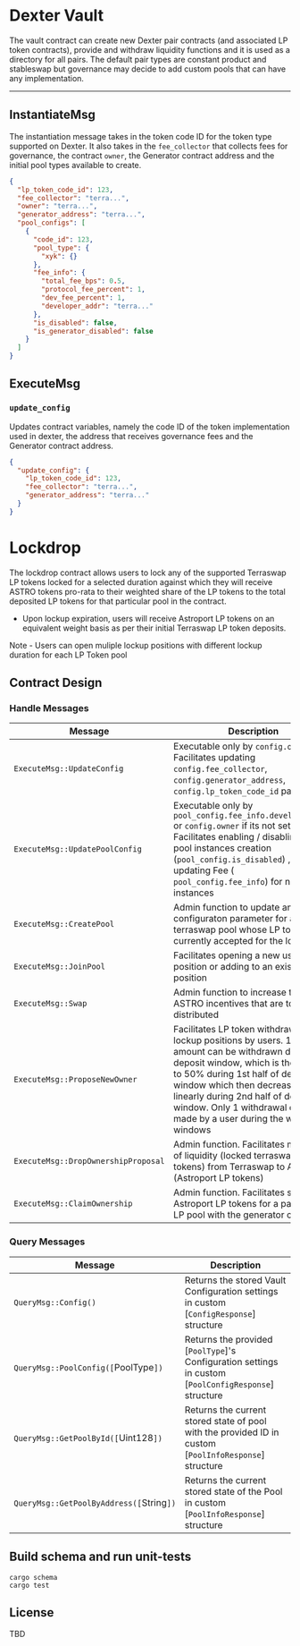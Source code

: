 # Dexter Vault

The vault contract can create new Dexter pair contracts (and associated LP token contracts), provide and withdraw liquidity functions and it is used as a directory for all pairs. The default pair types are constant product and stableswap but governance may decide to add custom pools that can have any implementation.

---

## InstantiateMsg

The instantiation message takes in the token code ID for the token type supported on Dexter. It also takes in the `fee_collector` that collects fees for governance, the contract `owner`, the Generator contract address and the initial pool types available to create.

```json
{
  "lp_token_code_id": 123,
  "fee_collector": "terra...",
  "owner": "terra...",
  "generator_address": "terra...",
  "pool_configs": [
    {
      "code_id": 123,
      "pool_type": {
        "xyk": {}
      },
      "fee_info": {
        "total_fee_bps": 0.5,
        "protocol_fee_percent": 1,
        "dev_fee_percent": 1,
        "developer_addr": "terra..."
      },
      "is_disabled": false,
      "is_generator_disabled": false
    }
  ]
}
```

## ExecuteMsg

### `update_config`

Updates contract variables, namely the code ID of the token implementation used in dexter, the address that receives governance fees and the Generator contract address.

```json
{
  "update_config": {
    "lp_token_code_id": 123,
    "fee_collector": "terra...",
    "generator_address": "terra..."
  }
}
```

# Lockdrop

The lockdrop contract allows users to lock any of the supported Terraswap LP tokens locked for a selected duration against which they will receive ASTRO tokens pro-rata to their weighted share of the LP tokens to the total deposited LP tokens for that particular pool in the contract.

- Upon lockup expiration, users will receive Astroport LP tokens on an equivalent weight basis as per their initial Terraswap LP token deposits.

Note - Users can open muliple lockup positions with different lockup duration for each LP Token pool

## Contract Design

### Handle Messages

| Message                             | Description                                                                                                                                                                                                                                                                                                                |
| ----------------------------------- | -------------------------------------------------------------------------------------------------------------------------------------------------------------------------------------------------------------------------------------------------------------------------------------------------------------------------- |
| `ExecuteMsg::UpdateConfig`          | Executable only by `config.owner`. Facilitates updating `config.fee_collector`, `config.generator_address`, `config.lp_token_code_id` parameters.                                                                                                                                                                          |
| `ExecuteMsg::UpdatePoolConfig`      | Executable only by `pool_config.fee_info.developer_addr` or `config.owner` if its not set. Facilitates enabling / disabling new pool instances creation (`pool_config.is_disabled`) , and updating Fee (` pool_config.fee_info`) for new pool instances                                                                    |
| `ExecuteMsg::CreatePool`            | Admin function to update any configuraton parameter for a terraswap pool whose LP tokens are currently accepted for the lockdrop                                                                                                                                                                                           |
| `ExecuteMsg::JoinPool`              | Facilitates opening a new user position or adding to an existing position                                                                                                                                                                                                                                                  |
| `ExecuteMsg::Swap`                  | Admin function to increase the ASTRO incentives that are to be distributed                                                                                                                                                                                                                                                 |
| `ExecuteMsg::ProposeNewOwner`       | Facilitates LP token withdrawals from lockup positions by users. 100% amount can be withdrawn during deposit window, which is then limited to 50% during 1st half of deposit window which then decreases linearly during 2nd half of deposit window. Only 1 withdrawal can be made by a user during the withdrawal windows |
| `ExecuteMsg::DropOwnershipProposal` | Admin function. Facilitates migration of liquidity (locked terraswap LP tokens) from Terraswap to Astroport (Astroport LP tokens)                                                                                                                                                                                          |
| `ExecuteMsg::ClaimOwnership`        | Admin function. Facilitates staking of Astroport LP tokens for a particular LP pool with the generator contract                                                                                                                                                                                                            |

### Query Messages

| Message                                  | Description                                                                                            |
| ---------------------------------------- | ------------------------------------------------------------------------------------------------------ |
| `QueryMsg::Config()`                     | Returns the stored Vault Configuration settings in custom [`ConfigResponse`] structure                 |
| `QueryMsg::PoolConfig([`PoolType`])`     | Returns the provided [`PoolType`]'s Configuration settings in custom [`PoolConfigResponse`] structure  |
| `QueryMsg::GetPoolById([`Uint128`])`     | Returns the current stored state of pool with the provided ID in custom [`PoolInfoResponse`] structure |
| `QueryMsg::GetPoolByAddress([`String`])` | Returns the current stored state of the Pool in custom [`PoolInfoResponse`] structure                  |

## Build schema and run unit-tests

```
cargo schema
cargo test
```

## License

TBD
